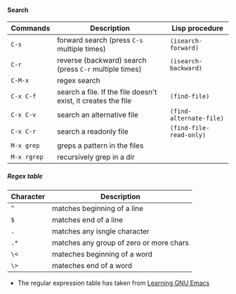 #### Search

| Commands 		| Description 				                     		        | Lisp procedure 	      | 
|---------------|---------------------------------------------------------------|-------------------------|
| `C-s`         | forward search (press `C-s` multiple times)                   |`(isearch-forward)`	  |
| `C-r`         | reverse (backward) search (press `C-r` multiple times)        |`(isearch-backward)`	  |
| `C-M-x`       | regex search                    								|		                  |					 
| `C-x C-f`     | search a file. If the file doesn't exist, it creates the file |`(find-file)`            |	
| `C-x C-v`     | search an alternative file                                    |`(find-alternate-file)`  |        	
| `C-x C-r`     | search a readonly file     								    |`(find-file-read-only)`  |						 
| `M-x grep`    | greps a pattern in the files                   				|				          |					 
| `M-x rgrep`   | recursively grep in a dir                  					|					      |					 


##### Regex table

| Character 	| Description 				        		|		
|---------------|-------------------------------------------|
|`^`		    | matches beginning of a line       		|
|`$`			| matches end of a line 					|
|`.`			| matches any isngle character      		|
|`.*`			| matches any group of zero or more chars	|
|`\<`			| mateches beginning of a word				|
|`\>`			| mateches end of a word					|

- The regular expression table has taken from [Learning GNU Emacs](http://shop.oreilly.com/product/9781565921528.do)

